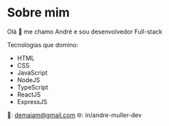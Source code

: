 # Sobre mim

Olá 👋 me chamo André e sou desenvolvedor Full-stack

Tecnologias que domino:

- HTML
- CSS
- JavaScript
- NodeJS
- TypeScript
- ReactJS
- ExpressJS

📧: demaiam@gmail.com
🌐: in/andre-muller-dev
